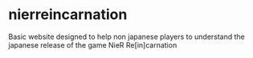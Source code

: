 # nierreincarnation
Basic website designed to help non japanese players to understand the japanese release of the game NieR Re[in]carnation
